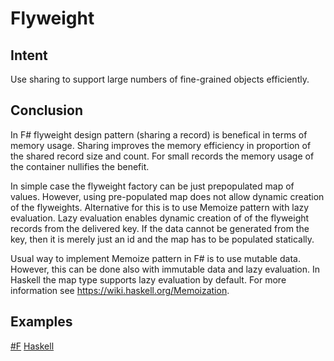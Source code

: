 # Flyweight


## Intent

Use sharing to support large numbers of fine-grained objects efficiently.


## Conclusion

In F# flyweight design pattern (sharing a record) is benefical in terms of memory usage. Sharing improves the memory efficiency in proportion of the shared record size and count. For small records the memory usage of the container nullifies the benefit.

In simple case the flyweight factory can be just prepopulated map of values. However, using pre-populated map does not allow dynamic creation of the flyweights. Alternative for this is to use Memoize pattern with lazy evaluation. Lazy evaluation enables dynamic creation of of the flyweight records from the delivered key. If the data cannot be generated from the key, then it is merely just an id and the map has to be populated statically.

Usual way to implement Memoize pattern in F# is to use mutable data. However, this can be done also with immutable data and lazy evaluation. In Haskell the map type supports lazy evaluation by default. For more information see https://wiki.haskell.org/Memoization.


## Examples

[#F](flyweight.fsx)
[Haskell](flyweight.hs)
